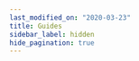 ```yaml
---
last_modified_on: "2020-03-23"
title: Guides
sidebar_label: hidden
hide_pagination: true
---
```




